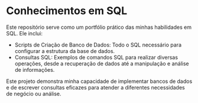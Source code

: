# Conhecimentos em SQL

Este repositório serve como um portfólio prático das minhas habilidades em SQL. Ele inclui:

* Scripts de Criação de Banco de Dados: Todo o SQL necessário para configurar a estrutura da base de dados.
* Consultas SQL: Exemplos de comandos SQL para realizar diversas operações, desde a recuperação de dados até a manipulação e análise de informações.

Este projeto demonstra minha capacidade de implementar bancos de dados e de escrever consultas eficazes para atender a diferentes necessidades de negócio ou análise.
